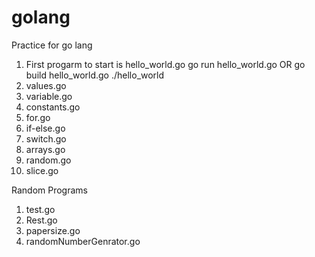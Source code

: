 # golang
Practice for go lang
1. First progarm to start is hello_world.go
go run hello_world.go
OR
go build hello_world.go
./hello_world
2. values.go
3. variable.go
4. constants.go
5. for.go
6. if-else.go
7. switch.go
8. arrays.go
9. random.go
10. slice.go





Random Programs
1. test.go
2. Rest.go
3. papersize.go
4. randomNumberGenrator.go